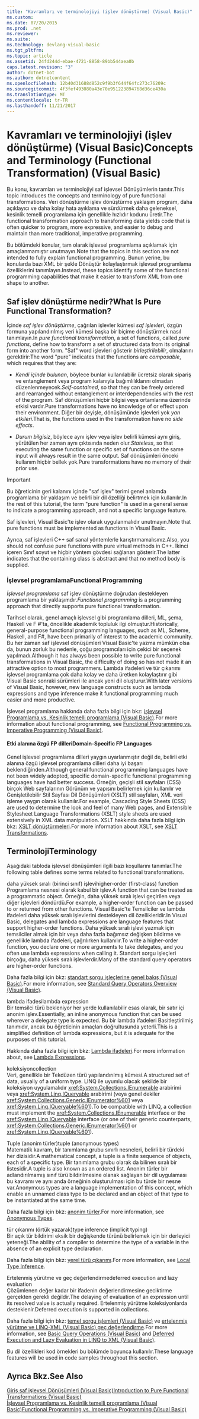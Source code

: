 ```yaml
---
title: "Kavramları ve terminolojiyi (işlev dönüştürme) (Visual Basic)"
ms.custom: 
ms.date: 07/20/2015
ms.prod: .net
ms.reviewer: 
ms.suite: 
ms.technology: devlang-visual-basic
ms.tgt_pltfrm: 
ms.topic: article
ms.assetid: 24fd244d-ebae-4721-8858-89bb544aea0b
caps.latest.revision: "3"
author: dotnet-bot
ms.author: dotnetcontent
ms.openlocfilehash: 12b40d31688d852c9f9b3f644f64fc273c76209c
ms.sourcegitcommit: 4f3fef493080a43e70e951223894768d36ce430a
ms.translationtype: MT
ms.contentlocale: tr-TR
ms.lasthandoff: 11/21/2017
---
```

# <a name="concepts-and-terminology-functional-transformation-visual-basic"></a><span data-ttu-id="1bf79-102">Kavramları ve terminolojiyi (işlev dönüştürme) (Visual Basic)</span><span class="sxs-lookup"><span data-stu-id="1bf79-102">Concepts and Terminology (Functional Transformation) (Visual Basic)</span></span>
<span data-ttu-id="1bf79-103">Bu konu, kavramları ve terminolojiyi saf işlevsel Dönüşümlerin tanıtır.</span><span class="sxs-lookup"><span data-stu-id="1bf79-103">This topic introduces the concepts and terminology of pure functional transformations.</span></span> <span data-ttu-id="1bf79-104">Veri dönüştürme işlev dönüştürme yaklaşım program, daha açıklayıcı ve daha kolay hata ayıklama ve sürdürmek daha geleneksel, kesinlik temelli programlama için genellikle hızlıdır kodunu üretir.</span><span class="sxs-lookup"><span data-stu-id="1bf79-104">The functional transformation approach to transforming data yields code that is often quicker to program, more expressive, and easier to debug and maintain than more traditional, imperative programming.</span></span>  
  
 <span data-ttu-id="1bf79-105">Bu bölümdeki konular, tam olarak işlevsel programlama açıklamak için amaçlanmamıştır unutmayın.</span><span class="sxs-lookup"><span data-stu-id="1bf79-105">Note that the topics in this section are not intended to fully explain functional programming.</span></span> <span data-ttu-id="1bf79-106">Bunun yerine, bu konularda bazı XML bir şekle Dönüştür kolaylaştırmak işlevsel programlama özelliklerini tanımlayın.</span><span class="sxs-lookup"><span data-stu-id="1bf79-106">Instead, these topics identify some of the functional programming capabilities that make it easier to transform XML from one shape to another.</span></span>  
  
## <a name="what-is-pure-functional-transformation"></a><span data-ttu-id="1bf79-107">Saf işlev dönüştürme nedir?</span><span class="sxs-lookup"><span data-stu-id="1bf79-107">What Is Pure Functional Transformation?</span></span>  
 <span data-ttu-id="1bf79-108">İçinde *saf işlev dönüştürme*, çağrılan işlevler kümesi *saf işlevleri*, özgün formuna yapılandırılmış veri kümesi başka bir biçime dönüştürmek nasıl tanımlayın.</span><span class="sxs-lookup"><span data-stu-id="1bf79-108">In *pure functional transformation*, a set of functions, called *pure functions*, define how to transform a set of structured data from its original form into another form.</span></span> <span data-ttu-id="1bf79-109">"Saf" word işlevleri gösterir *birleştirilebilir*, olmalarını gerektirir:</span><span class="sxs-lookup"><span data-stu-id="1bf79-109">The word "pure" indicates that the functions are *composable*, which requires that they are:</span></span>  
  
-   <span data-ttu-id="1bf79-110">*Kendi içinde bulunan*, böylece bunlar kullanılabilir ücretsiz olarak sipariş ve entanglement veya program kalanıyla bağımlılıklarını olmadan düzenlenmeyecek.</span><span class="sxs-lookup"><span data-stu-id="1bf79-110">*Self-contained*, so that they can be freely ordered and rearranged without entanglement or interdependencies with the rest of the program.</span></span> <span data-ttu-id="1bf79-111">Saf dönüşümleri hiçbir bilgisi veya ortamlarına üzerinde etkisi vardır.</span><span class="sxs-lookup"><span data-stu-id="1bf79-111">Pure transformations have no knowledge of or effect upon their environment.</span></span> <span data-ttu-id="1bf79-112">Diğer bir deyişle, dönüşümünde işlevleri yok *yan etkileri*.</span><span class="sxs-lookup"><span data-stu-id="1bf79-112">That is, the functions used in the transformation have no *side effects*.</span></span>  
  
-   <span data-ttu-id="1bf79-113">*Durum bilgisiz*, böylece aynı işlev veya işlev belirli kümesi aynı giriş, yürütülen her zaman aynı çıktısında neden olur.</span><span class="sxs-lookup"><span data-stu-id="1bf79-113">*Stateless*, so that executing the same function or specific set of functions on the same input will always result in the same output.</span></span> <span data-ttu-id="1bf79-114">Saf dönüşümleri önceki kullanım hiçbir bellek yok.</span><span class="sxs-lookup"><span data-stu-id="1bf79-114">Pure transformations have no memory of their prior use.</span></span>  
  
> [!IMPORTANT]
>  <span data-ttu-id="1bf79-115">Bu öğreticinin geri kalanını içinde "saf işlev" terimi genel anlamda programlama bir yaklaşım ve belirli bir dil özelliği belirtmek için kullanılır.</span><span class="sxs-lookup"><span data-stu-id="1bf79-115">In the rest of this tutorial, the term "pure function" is used in a general sense to indicate a programming approach, and not a specific language feature.</span></span>  
>   
>  <span data-ttu-id="1bf79-116">Saf işlevleri, Visual Basic'te işlev olarak uygulanmalıdır unutmayın.</span><span class="sxs-lookup"><span data-stu-id="1bf79-116">Note that pure functions must be implemented as functions in Visual Basic.</span></span>  
>   
>  <span data-ttu-id="1bf79-117">Ayrıca, saf işlevleri C++ saf sanal yöntemlerle karıştırmamalısınız.</span><span class="sxs-lookup"><span data-stu-id="1bf79-117">Also, you should not confuse pure functions with pure virtual methods in C++.</span></span> <span data-ttu-id="1bf79-118">İkinci içeren Sınıf soyut ve hiçbir yöntem gövdesi sağlanan gösterir.</span><span class="sxs-lookup"><span data-stu-id="1bf79-118">The latter indicates that the containing class is abstract and that no method body is supplied.</span></span>  
  
### <a name="functional-programming"></a><span data-ttu-id="1bf79-119">İşlevsel programlama</span><span class="sxs-lookup"><span data-stu-id="1bf79-119">Functional Programming</span></span>  
 <span data-ttu-id="1bf79-120">*İşlevsel programlama* saf işlev dönüştürme doğrudan destekleyen programlama bir yaklaşımdır.</span><span class="sxs-lookup"><span data-stu-id="1bf79-120">*Functional programming* is a programming approach that directly supports pure functional transformation.</span></span>  
  
 <span data-ttu-id="1bf79-121">Tarihsel olarak, genel amaçlı işlevsel gibi programlama dilleri, ML, şema, Haskell ve F #'ta, öncelikle akademik topluluk ilgi olmuştur.</span><span class="sxs-lookup"><span data-stu-id="1bf79-121">Historically, general-purpose functional programming languages, such as ML, Scheme, Haskell, and F#, have been primarily of interest to the academic community.</span></span> <span data-ttu-id="1bf79-122">Bu her zaman saf işlevsel dönüşümleri Visual Basic'te yazma mümkün olsa da, bunun zorluk bu nedenle, çoğu programcıları için çekici bir seçenek yapılmadı.</span><span class="sxs-lookup"><span data-stu-id="1bf79-122">Although it has always been possible to write pure functional transformations in Visual Basic, the difficulty of doing so has not made it an attractive option to most programmers.</span></span> <span data-ttu-id="1bf79-123">Lambda ifadeleri ve tür çıkarımı işlevsel programlama çok daha kolay ve daha üretken kolaylaştırır gibi Visual Basic sonraki sürümleri ile ancak yeni dil oluşturur.</span><span class="sxs-lookup"><span data-stu-id="1bf79-123">With later versions of Visual Basic, however, new language constructs such as lambda expressions and type inference make it functional programming much easier and more productive.</span></span>  
  
 <span data-ttu-id="1bf79-124">İşlevsel programlama hakkında daha fazla bilgi için bkz: [işlevsel Programlama vs. Kesinlik temelli programlama (Visual Basic)](../../../../visual-basic/programming-guide/concepts/linq/functional-programming-vs-imperative-programming.md).</span><span class="sxs-lookup"><span data-stu-id="1bf79-124">For more information about functional programming, see [Functional Programming vs. Imperative Programming (Visual Basic)](../../../../visual-basic/programming-guide/concepts/linq/functional-programming-vs-imperative-programming.md).</span></span>  
  
#### <a name="domain-specific-fp-languages"></a><span data-ttu-id="1bf79-125">Etki alanına özgü FP dilleri</span><span class="sxs-lookup"><span data-stu-id="1bf79-125">Domain-Specific FP Languages</span></span>  
 <span data-ttu-id="1bf79-126">Genel işlevsel programlama dilleri yaygın uyarlanmıştır değil de, belirli etki alanına özgü işlevsel programlama dilleri daha iyi başarı beklendiğinden.</span><span class="sxs-lookup"><span data-stu-id="1bf79-126">Although general functional programming languages have not been widely adopted, specific domain-specific functional programming languages have had better success.</span></span> <span data-ttu-id="1bf79-127">Örneğin, geçişli stil sayfaları (CSS) birçok Web sayfalarının Görünüm ve yapısını belirlemek için kullanılır ve Genişletilebilir Stil Sayfası Dil Dönüşümleri (XSLT) stil sayfaları, XML veri işleme yaygın olarak kullanılır.</span><span class="sxs-lookup"><span data-stu-id="1bf79-127">For example, Cascading Style Sheets (CSS) are used to determine the look and feel of many Web pages, and Extensible Stylesheet Language Transformations (XSLT) style sheets are used extensively in XML data manipulation.</span></span> <span data-ttu-id="1bf79-128">XSLT hakkında daha fazla bilgi için bkz: [XSLT dönüştürmeleri](../../../../standard/data/xml/xslt-transformations.md).</span><span class="sxs-lookup"><span data-stu-id="1bf79-128">For more information about XSLT, see [XSLT Transformations](../../../../standard/data/xml/xslt-transformations.md).</span></span>  
  
## <a name="terminology"></a><span data-ttu-id="1bf79-129">Terminoloji</span><span class="sxs-lookup"><span data-stu-id="1bf79-129">Terminology</span></span>  
 <span data-ttu-id="1bf79-130">Aşağıdaki tabloda işlevsel dönüşümleri ilgili bazı koşullarını tanımlar.</span><span class="sxs-lookup"><span data-stu-id="1bf79-130">The following table defines some terms related to functional transformations.</span></span>  
  
 <span data-ttu-id="1bf79-131">daha yüksek sıralı (birinci sınıf) işlevi</span><span class="sxs-lookup"><span data-stu-id="1bf79-131">higher-order (first-class) function</span></span>  
 <span data-ttu-id="1bf79-132">Programlama nesnesi olarak kabul bir işlev.</span><span class="sxs-lookup"><span data-stu-id="1bf79-132">A function that can be treated as a programmatic object.</span></span> <span data-ttu-id="1bf79-133">Örneğin, daha yüksek sıralı işlevi geçirilen veya diğer işlevleri döndürdü.</span><span class="sxs-lookup"><span data-stu-id="1bf79-133">For example, a higher-order function can be passed to or returned from other functions.</span></span> <span data-ttu-id="1bf79-134">Visual Basic'te Temsilciler ve lambda ifadeleri daha yüksek sıralı işlevlerini destekleyen dil özellikleridir.</span><span class="sxs-lookup"><span data-stu-id="1bf79-134">In Visual Basic, delegates and lambda expressions are language features that support higher-order functions.</span></span> <span data-ttu-id="1bf79-135">Daha yüksek sıralı işlevi yazmak için temsilciler almak için bir veya daha fazla bağımsız değişken bildirme ve genellikle lambda ifadeleri, çağrılırken kullanılır.</span><span class="sxs-lookup"><span data-stu-id="1bf79-135">To write a higher-order function, you declare one or more arguments to take delegates, and you often use lambda expressions when calling it.</span></span> <span data-ttu-id="1bf79-136">Standart sorgu işleçleri birçoğu, daha yüksek sıralı işlevlerdir.</span><span class="sxs-lookup"><span data-stu-id="1bf79-136">Many of the standard query operators are higher-order functions.</span></span>  
  
 <span data-ttu-id="1bf79-137">Daha fazla bilgi için bkz: [standart sorgu işleçlerine genel bakış (Visual Basic)](../../../../visual-basic/programming-guide/concepts/linq/standard-query-operators-overview.md).</span><span class="sxs-lookup"><span data-stu-id="1bf79-137">For more information, see [Standard Query Operators Overview (Visual Basic)](../../../../visual-basic/programming-guide/concepts/linq/standard-query-operators-overview.md).</span></span>  
  
 <span data-ttu-id="1bf79-138">lambda ifadesi</span><span class="sxs-lookup"><span data-stu-id="1bf79-138">lambda expression</span></span>  
 <span data-ttu-id="1bf79-139">Bir temsilci türü bekleniyor her yerde kullanılabilir esas olarak, bir satır içi anonim işlev.</span><span class="sxs-lookup"><span data-stu-id="1bf79-139">Essentially, an inline anonymous function that can be used wherever a delegate type is expected.</span></span> <span data-ttu-id="1bf79-140">Bu bir lambda ifadeleri Basitleştirilmiş tanımıdır, ancak bu öğreticinin amaçları doğrultusunda yeterli.</span><span class="sxs-lookup"><span data-stu-id="1bf79-140">This is a simplified definition of lambda expressions, but it is adequate for the purposes of this tutorial.</span></span>  
  
 <span data-ttu-id="1bf79-141">Hakkında daha fazla bilgi için bkz: [Lambda ifadeleri](../../../../visual-basic/programming-guide/language-features/procedures/lambda-expressions.md).</span><span class="sxs-lookup"><span data-stu-id="1bf79-141">For more information about, see [Lambda Expressions](../../../../visual-basic/programming-guide/language-features/procedures/lambda-expressions.md).</span></span>  
  
 <span data-ttu-id="1bf79-142">koleksiyon</span><span class="sxs-lookup"><span data-stu-id="1bf79-142">collection</span></span>  
 <span data-ttu-id="1bf79-143">Veri, genellikle bir Tekdüzen türü yapılandırılmış kümesi.</span><span class="sxs-lookup"><span data-stu-id="1bf79-143">A structured set of data, usually of a uniform type.</span></span> <span data-ttu-id="1bf79-144">LINQ ile uyumlu olacak şekilde bir koleksiyon uygulamalıdır <xref:System.Collections.IEnumerable> arabirimi veya <xref:System.Linq.IQueryable> arabirimi (veya genel dekiler <xref:System.Collections.Generic.IEnumerator%601> veya <xref:System.Linq.IQueryable%601>).</span><span class="sxs-lookup"><span data-stu-id="1bf79-144">To be compatible with LINQ, a collection must implement the <xref:System.Collections.IEnumerable> interface or the <xref:System.Linq.IQueryable> interface (or one of their generic counterparts, <xref:System.Collections.Generic.IEnumerator%601> or <xref:System.Linq.IQueryable%601>).</span></span>  
  
 <span data-ttu-id="1bf79-145">Tuple (anonim türler)</span><span class="sxs-lookup"><span data-stu-id="1bf79-145">tuple (anonymous types)</span></span>  
 <span data-ttu-id="1bf79-146">Matematik kavram, bir tanımlama grubu sınırlı nesneleri, belirli bir türdeki her dizisidir.</span><span class="sxs-lookup"><span data-stu-id="1bf79-146">A mathematical concept, a tuple is a finite sequence of objects, each of a specific type.</span></span> <span data-ttu-id="1bf79-147">Bir tanımlama grubu olarak da bilinen sıralı bir listesidir.</span><span class="sxs-lookup"><span data-stu-id="1bf79-147">A tuple is also known as an ordered list.</span></span> <span data-ttu-id="1bf79-148">Anonim türler bir adlandırılmamış sınıf türü bildirilmesine olanak sağlayan bir dil uygulaması bu kavramı ve aynı anda örneğinin oluşturulması için bu türde bir nesne var.</span><span class="sxs-lookup"><span data-stu-id="1bf79-148">Anonymous types are a language implementation of this concept, which enable an unnamed class type to be declared and an object of that type to be instantiated at the same time.</span></span>  
  
 <span data-ttu-id="1bf79-149">Daha fazla bilgi için bkz: [anonim türler](../../../../visual-basic/programming-guide/language-features/objects-and-classes/anonymous-types.md).</span><span class="sxs-lookup"><span data-stu-id="1bf79-149">For more information, see  [Anonymous Types](../../../../visual-basic/programming-guide/language-features/objects-and-classes/anonymous-types.md).</span></span>  
  
 <span data-ttu-id="1bf79-150">tür çıkarımı (örtük yazarak)</span><span class="sxs-lookup"><span data-stu-id="1bf79-150">type inference (implicit typing)</span></span>  
 <span data-ttu-id="1bf79-151">Bir açık tür bildirimi eksik bir değişkende türünü belirlemek için bir derleyici yeteneği.</span><span class="sxs-lookup"><span data-stu-id="1bf79-151">The ability of a compiler to determine the type of a variable in the absence of an explicit type declaration.</span></span>  
  
 <span data-ttu-id="1bf79-152">Daha fazla bilgi için bkz: [yerel türü çıkarımı](../../../../visual-basic/programming-guide/language-features/variables/local-type-inference.md).</span><span class="sxs-lookup"><span data-stu-id="1bf79-152">For more information, see [Local Type Inference](../../../../visual-basic/programming-guide/language-features/variables/local-type-inference.md).</span></span>  
  
 <span data-ttu-id="1bf79-153">Ertelenmiş yürütme ve geç değerlendirme</span><span class="sxs-lookup"><span data-stu-id="1bf79-153">deferred execution and lazy evaluation</span></span>  
 <span data-ttu-id="1bf79-154">Çözümlenen değer kadar bir ifadenin değerlendirmesine geciktirme gerçekten gerekli değildir.</span><span class="sxs-lookup"><span data-stu-id="1bf79-154">The delaying of evaluation of an expression until its resolved value is actually required.</span></span> <span data-ttu-id="1bf79-155">Ertelenmiş yürütme koleksiyonlarda desteklenir.</span><span class="sxs-lookup"><span data-stu-id="1bf79-155">Deferred execution is supported in collections.</span></span>  
  
 <span data-ttu-id="1bf79-156">Daha fazla bilgi için bkz: [temel sorgu işlemleri (Visual Basic)](../../../../visual-basic/programming-guide/concepts/linq/basic-query-operations.md) ve [ertelenmiş yürütme ve LINQ-XML (Visual Basic) geç değerlendirme](../../../../visual-basic/programming-guide/concepts/linq/deferred-execution-and-lazy-evaluation-in-linq-to-xml.md).</span><span class="sxs-lookup"><span data-stu-id="1bf79-156">For more information, see [Basic Query Operations (Visual Basic)](../../../../visual-basic/programming-guide/concepts/linq/basic-query-operations.md) and [Deferred Execution and Lazy Evaluation in LINQ to XML (Visual Basic)](../../../../visual-basic/programming-guide/concepts/linq/deferred-execution-and-lazy-evaluation-in-linq-to-xml.md).</span></span>  
  
 <span data-ttu-id="1bf79-157">Bu dil özellikleri kod örnekleri bu bölümde boyunca kullanılır.</span><span class="sxs-lookup"><span data-stu-id="1bf79-157">These language features will be used in code samples throughout this section.</span></span>  
  
## <a name="see-also"></a><span data-ttu-id="1bf79-158">Ayrıca Bkz.</span><span class="sxs-lookup"><span data-stu-id="1bf79-158">See Also</span></span>  
 [<span data-ttu-id="1bf79-159">Giriş saf işlevsel Dönüşümleri (Visual Basic)</span><span class="sxs-lookup"><span data-stu-id="1bf79-159">Introduction to Pure Functional Transformations (Visual Basic)</span></span>](../../../../visual-basic/programming-guide/concepts/linq/introduction-to-pure-functional-transformations.md)  
 [<span data-ttu-id="1bf79-160">İşlevsel Programlama vs. Kesinlik temelli programlama (Visual Basic)</span><span class="sxs-lookup"><span data-stu-id="1bf79-160">Functional Programming vs. Imperative Programming (Visual Basic)</span></span>](../../../../visual-basic/programming-guide/concepts/linq/functional-programming-vs-imperative-programming.md)
